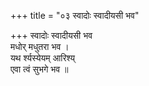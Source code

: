 +++
title = "०३ स्वादोः स्वादीयसी भव"

+++
स्वादोः स्वादीयसी भव  
मधोर् मधुतरा भव ।  
यथ र्श्यस्येयम् आरिश्य्  
एवा त्वं सुभगे भव ॥